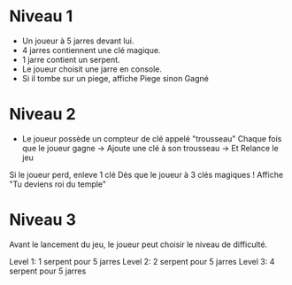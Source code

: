 # Niveau 1

- Un joueur à 5 jarres devant lui.
- 4 jarres contiennent une clé magique.
- 1 jarre contient un serpent.
- Le joueur choisit une jarre en console.
- Si il tombe sur un piege, affiche Piege sinon Gagné

# Niveau 2 
- Le joueur possède un compteur de clé appelé "trousseau"
Chaque fois que le joueur gagne
-> Ajoute une clé à son trousseau
-> Et Relance le jeu

Si le joueur perd, enleve 1 clé
Dès que le joueur à 3 clés magiques ! Affiche "Tu deviens roi du temple"

# Niveau 3
Avant le lancement du jeu, le joueur peut choisir le niveau de difficulté.

Level 1: 1 serpent pour 5 jarres
Level 2: 2 serpent pour 5 jarres
Level 3: 4 serpent pour 5 jarres